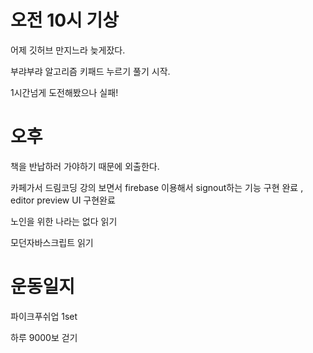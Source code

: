# 오전 10시 기상

어제 깃허브 만지느라 늦게잤다.

부랴부랴 알고리즘 키패드 누르기 풀기 시작.

1시간넘게 도전해봤으나 실패!

# 오후

책을 반납하러 가야하기 때문에 외출한다.

카페가서 드림코딩 강의 보면서 firebase 이용해서 signout하는 기능 구현 완료 , editor preview UI 구현완료

노인을 위한 나라는 없다 읽기

모던자바스크립트 읽기

# 운동일지

파이크푸쉬업 1set

하루 9000보 걷기
